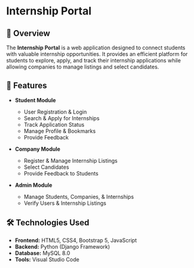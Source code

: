 # Internship Portal

## 📌 Overview
The **Internship Portal** is a web application designed to connect students with valuable internship opportunities. It provides an efficient platform for students to explore, apply, and track their internship applications while allowing companies to manage listings and select candidates.

## 🚀 Features
- **Student Module**
  - User Registration & Login
  - Search & Apply for Internships
  - Track Application Status
  - Manage Profile & Bookmarks
  - Provide Feedback

- **Company Module**
  - Register & Manage Internship Listings
  - Select Candidates
  - Provide Feedback to Students

- **Admin Module**
  - Manage Students, Companies, & Internships
  - Verify Users & Internship Listings

## 🛠️ Technologies Used
- **Frontend:** HTML5, CSS4, Bootstrap 5, JavaScript  
- **Backend:** Python (Django Framework)  
- **Database:** MySQL 8.0  
- **Tools:** Visual Studio Code  
